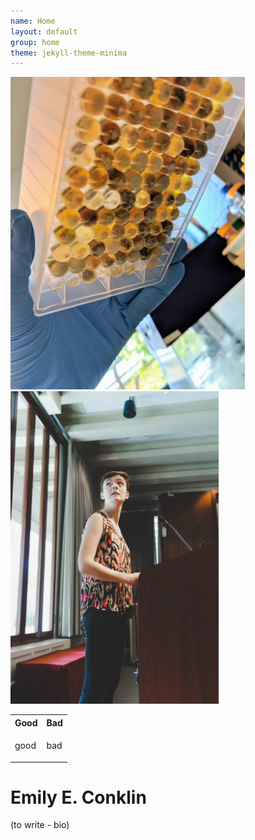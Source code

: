 ```yaml
---
name: Home
layout: default
group: home
theme: jekyll-theme-minima
---
```


<img src="/static/img/2019-corals.jpg" class="img-responsive center-block" alt="" width=auto height=500/><img src="/static/img/2019-testers.jpg" class="img-responsive center-block" alt="" width=auto height=500/>



<table>
<tr>
<th> Good </th>
<th> Bad </th>
</tr>
<tr>
<td>

good

</td>
<td>

bad

</td>
</tr>
</table>


<h1 class="text-center">Emily E. Conklin</h1>

<p class="lead text-justify">
(to write - bio)
</p>
